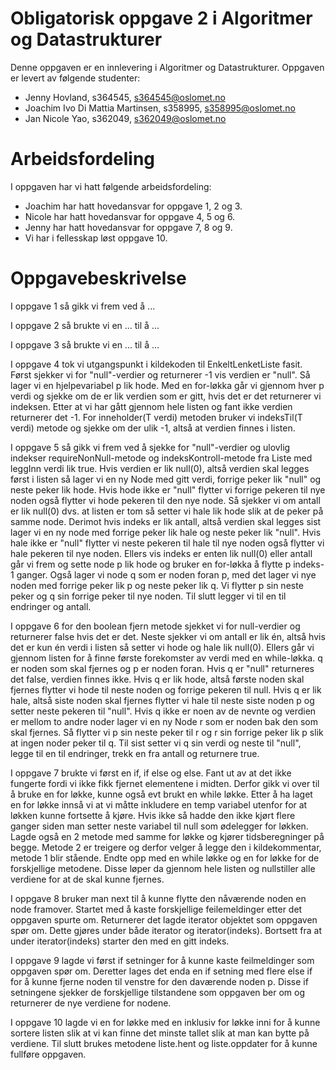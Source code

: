 # Obligatorisk oppgave 2 i Algoritmer og Datastrukturer

Denne oppgaven er en innlevering i Algoritmer og Datastrukturer. 
Oppgaven er levert av følgende studenter:
* Jenny Hovland, s364545, s364545@oslomet.no
* Joachim Ivo Di Mattia Martinsen, s358995, s358995@oslomet.no
* Jan Nicole Yao, s362049, s362049@oslomet.no

# Arbeidsfordeling

I oppgaven har vi hatt følgende arbeidsfordeling:
* Joachim har hatt hovedansvar for oppgave 1, 2 og 3. 
* Nicole har hatt hovedansvar for oppgave 4, 5 og 6. 
* Jenny har hatt hovedansvar for oppgave 7, 8 og 9.
* Vi har i fellesskap løst oppgave 10.  

# Oppgavebeskrivelse

I oppgave 1 så gikk vi frem ved å ...

I oppgave 2 så brukte vi en ... til å ...

I oppgave 3 så brukte vi en ... til å ...

I oppgave 4 tok vi utgangspunkt i kildekoden til EnkeltLenketListe fasit. Først sjekker vi for "null"-verdier og
returnerer -1 vis verdien er "null". Så lager vi en hjelpevariabel p lik hode. Med en for-løkka går vi gjennom hver p
verdi og sjekke om de er lik verdien som er gitt, hvis det er det returnerer vi indeksen. Etter at vi har gått gjennom
hele listen og fant ikke verdien returnerer det -1. For inneholder(T verdi) metoden bruker vi indeksTil(T verdi) metode
og sjekke om der ulik -1, altså at verdien finnes i listen.

I oppgave 5 så gikk vi frem ved å sjekke for "null"-verdier og ulovlig indekser requireNonNull-metode og 
indeksKontroll-metode fra Liste med leggInn verdi lik true. Hvis verdien er lik null(0), altså verdien skal legges 
først i listen så lager vi en ny Node med gitt verdi, forrige peker lik "null" og neste peker lik hode. Hvis hode ikke 
er "null" flytter vi forrige pekeren til nye noden også flytter vi hode pekeren til den nye node. Så sjekker vi om antall
er lik null(0) dvs. at listen er tom så setter vi hale lik hode slik at de peker på samme node. Derimot hvis indeks 
er lik antall, altså verdien skal legges sist lager vi en ny node med forrige peker lik hale og neste peker 
lik "null". Hvis hale ikke er "null" flytter vi neste pekeren til hale til nye noden også flytter vi hale pekeren til 
nye noden. Ellers vis indeks er enten lik null(0) eller antall går vi frem og sette node p lik hode og bruker en
for-løkka å flytte p indeks-1 ganger. Også lager vi node q som er noden foran p, med det lager vi nye noden med
forrige peker lik p og neste peker lik q. Vi flytter p sin neste peker og q sin forrige peker til nye noden. Til slutt
legger vi til en til endringer og antall.

I oppgave 6 for den boolean fjern metode sjekket vi for null-verdier og returnerer false hvis det er det. Neste sjekker
vi om antall er lik én, altså hvis det er kun én verdi i listen så setter vi hode og hale lik null(0). Ellers går vi
gjennom listen for å finne første forekomster av verdi med en while-løkka. q er noden som skal fjernes og p er noden
foran. Hvis q er "null" returneres det false, verdien finnes ikke. Hvis q er lik hode, altså første noden skal fjernes
flytter vi hode til neste noden og forrige pekeren til null. Hvis q er lik hale, altså siste noden skal fjernes flytter
vi hale til neste siste noden p og setter neste pekeren til "null". Hvis q ikke er noen av de nevnte og verdien er
mellom to andre noder lager vi en ny Node r som er noden bak den som skal fjernes. Så flytter vi p sin neste peker til r
og r sin forrige peker lik p slik at ingen noder peker til q. Til sist setter vi q sin verdi og neste til "null", legge
til en til endringer, trekk en fra antall og returnere true.

I oppgave 7 brukte vi først en if, if else og else. Fant ut av at det ikke fungerte fordi vi ikke fikk fjernet 
elementene i midten. Derfor gikk vi over til å bruke en for løkke, kunne også evt brukt en while løkke. 
Etter å ha laget en for løkke innså vi at vi måtte inkludere en temp variabel utenfor for at løkken kunne fortsette å
kjøre. Hvis ikke så hadde den ikke kjørt flere ganger siden man setter neste variabel til null som ødelegger for løkken.
Lagde også en 2 metode med samme for løkke og kjører tidsberegninger på begge. Metode 2 er treigere og derfor velger å
legge den i kildekommentar, metode 1 blir stående. Endte opp med en while løkke og en for løkke for de forskjellige
metodene. Disse løper da gjennom hele listen og nullstiller alle verdiene for at de skal kunne fjernes.

I oppgave 8 bruker man next til å kunne flytte den nåværende noden en node framover. Startet med å kaste forskjellige
feilemeldinger etter det oppgaven spurte om. Returnerer det lagde iterator objektet som oppgaven spør om. Dette gjøres
under både iterator og iterator(indeks). Bortsett fra at under iterator(indeks) starter den med en gitt indeks. 

I oppgave 9 lagde vi først if setninger for å kunne kaste feilmeldinger som oppgaven spør om. Deretter  lages det enda
en if setning med flere else if for å kunne fjerne noden til venstre for den daværende noden p. Disse if setningene 
sjekker de forskjellige tilstandene som oppgaven ber om og returnerer de nye verdiene for nodene.

I oppgave 10 lagde vi en for løkke med en inklusiv for løkke inni for å kunne sortere listen slik at vi kan finne det 
minste tallet slik at man kan bytte på verdiene. Til slutt brukes metodene liste.hent og liste.oppdater for å kunne 
fullføre oppgaven. 

